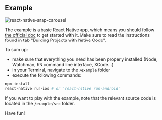 ## Example

![react-native-snap-carousel](http://i.imgur.com/m0297Ys.gif)

The example is a basic React Native app, which means you should follow [the official doc](https://facebook.github.io/react-native/docs/getting-started.html) to get started with it. Make sure to read the instructions found in tab "Building Projects with Native Code".

To sum up:
- make sure that everything you need has been properly installed (Node, Watchman, RN command line interface, XCode...)
- in your Terminal, navigate to the `/example` folder
- execute the following commands:
```bash
npm install
react-native run-ios # or 'react-native run-android'
```

If you want to play with the example, note that the relevant source code is located in the `/example/src` folder.

Have fun!